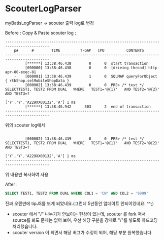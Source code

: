ScouterLogParser
================

myBatisLogParser -> scouter 출력 log로 변경

Before :
 Copy & Paste scouter log ;
 ```scouter
 ------------------------------------------------------------------------------------------
     p#      #    	  TIME         T-GAP   CPU          CONTENTS
 ------------------------------------------------------------------------------------------
          [******] 13:38:46.438        0      0  start transaction
     -    [000000] 13:38:46.438        0      0  [driving thread] http-apr-80-exec-81
     -    [000001] 13:38:46.439        1      0  SQLMAP queryForObject { rtbShop.selMobileShopData }
     -    [000002] 13:38:46.439        0      0  PRE> /* test */ SELECTTEST1, TEST2 FROM DUAL   WHERE   TEST1='@{1}'   AND TEST2='@{2}'   AND TEST3=?  
                                                 ['Y','Y','A229XX00132','A'] 1 ms
          [******] 13:38:46.942      503      2  end of transaction
 ------------------------------------------------------------------------------------------

```
위의 scouter log에서
```

    -    [000002] 13:38:46.439        0      0  PRE> /* test */ SELECTTEST1, TEST2 FROM DUAL   WHERE   TEST1='@{1}'   AND TEST2='@{2}'   AND TEST3=?  
                                                ['Y','Y','A229XX00132','A'] 1 ms
------------------------------------------------------------------------------------------

```
위 내용만 복사하여 사용

After :
```sql
SELECT TEST1, TEST2 FROM DUAL WHERE COL1 = 'CW' AND COL2 = '9999'
````

진짜 오랜만에 tipJS를 보게 되었네요.(그런데 5년동안 업데이트 안되어있네요. ^^;)

- scouter 에서 "/" 나누기가 안보이는 현상이 있는데, scouter 를 fork 떠서 source를 봐도 문제는 없어 보여, 우선 해당 구분을 강제로 "/"를 넣도록 하드코딩 처리했습니다.  
- scouter version 이 되면서 해당 버그가 수정이 되어, 해당 부분 원복했습니다.

